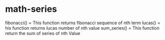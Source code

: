 # math-series
fibonacci() = This function returns  fibonacci sequence of nth term
lucas() = his function returns lucas number of nth value
sum_series() = This function return the sum of series of nth Value
